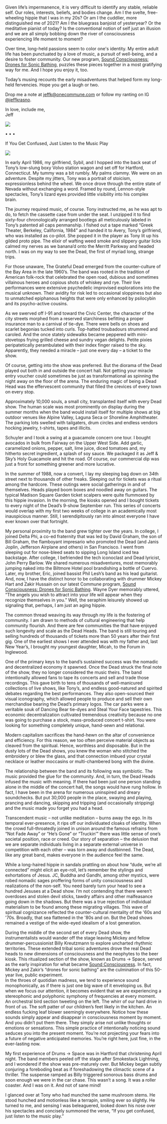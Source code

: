 Given life’s impermanence, it is very difficult to identify any stable, reliable self. Our roles, interests, beliefs, and bodies change. Am I the svelte, free-wheeling hippie that I was in my 20s? Or am I the cuddlier, more distinguished me of 2021? Am I the bluegrass banjoist of yesteryear? Or the meditative pianist of today? Is the conventional notion of self just an illusion and we are all simply bobbing down the river of consciousness experiencing life moment to moment?   
  
Over time, long-held passions seem to color one's identity. My entire adult life has been punctuated by a love of music, a pursuit of well-being, and a desire to foster community. Our new program, [Sound Consciousness: Drones for Sonic Bathing](https://t.dripemail2.com/c/eyJhY2NvdW50X2lkIjoiOTM2ODUwMiIsImRlbGl2ZXJ5X2lkIjoicDM2dmYyM3Nzbm5wczFibXB3dzIiLCJ1cmwiOiJodHRwczovL3d3dy5vbmVjb21tdW5lLmNvbS9zb3VuZC1jb25zY2lvdXNuZXNzLW1pY2tleS1oYXJ0LXpha2lyLWh1c3NhaW4tbGlzdGVuLWZyZWU_X19zPTBta2NhdzRhcDc3cXV1OW0zM3QwXHUwMDI2dXRtX3NvdXJjZT1kcmlwXHUwMDI2dXRtX21lZGl1bT1lbWFpbFx1MDAyNnV0bV9jYW1wYWlnbj1JZitZb3UrR2V0K0NvbmZ1c2VkJTJDK0p1c3QrTGlzdGVuK3RvK3RoZStNdXNpYytQbGF5In0), puzzles these pieces together in a most gratifying way for me. And I hope you enjoy it, too.   
  
Today’s musing recounts the early misadventures that helped form my long-held fervencies. Hope you get a laugh or two.   
  
Drop me a note at [jeffk@onecommune.com](mailto:jeffk@onecommune.com?__s=0mkcaw4ap77quu9m33t0&utm_source=drip&utm_medium=email&utm_campaign=If+You+Get+Confused%2C+Just+Listen+to+the+Music+Play) or follow my ranting on IG  
[@jeffkrasno](https://t.dripemail2.com/c/eyJhY2NvdW50X2lkIjoiOTM2ODUwMiIsImRlbGl2ZXJ5X2lkIjoicDM2dmYyM3Nzbm5wczFibXB3dzIiLCJ1cmwiOiJodHRwczovL2luc3RhZ3JhbS5jb20vamVmZmtyYXNubz9fX3M9MG1rY2F3NGFwNzdxdXU5bTMzdDBcdTAwMjZ1dG1fc291cmNlPWRyaXBcdTAwMjZ1dG1fbWVkaXVtPWVtYWlsXHUwMDI2dXRtX2NhbXBhaWduPUlmK1lvdStHZXQrQ29uZnVzZWQlMkMrSnVzdCtMaXN0ZW4rdG8rdGhlK011c2ljK1BsYXkifQ).  
  
In love, include me,  
Jeff

![](https://getdrip.s3.amazonaws.com/uploads/image_upload/image/775540/embeddable_9bc33ac1-1975-47fc-a9ab-b9c1fe0a77b2.png)

• • •

If You Get Confused, Just Listen to the Music Play

![](https://do0ne7yeju3uz.cloudfront.net/uploads/image_upload/image/1679728/embeddable_c6f85239-d05f-4673-b0c1-fa1b9d824694.jpg)

In early April 1986, my girlfriend, Sybil, and I hopped into the back seat of Tony’s low-slung boxy Volvo station wagon and set off for Hartford, Connecticut. My tummy was a bit rumbly. My palms clammy. We were on an adventure. Despite my jitters, Tony was a portrait of stoicism, expressionless behind the wheel. We once drove through the entire state of Nevada without exchanging a word. Framed by round, Lennon-style spectacles, Tony’s lizard eyes provided little visibility into his complex brain.   
  
The journey required music, of course. Tony instructed me, as he was apt to do, to fetch the cassette case from under the seat. I unzipped it to find sixty-four chronologically arranged bootlegs all meticulously labeled in Tony’s patented all caps penmanship. I fished out a tape marked “Greek Theater, Berkeley, California, 1984” and handed it to Avery, Tony’s girlfriend, who was installed as co-pilot. She popped it in the player as Tony lit up his gilded proto pipe. The elixir of wafting weed smoke and slippery guitar licks calmed my nerves as we banana’d onto the Merritt Parkway and headed north. I was on my way to see the Dead, the first of myriad long, strange trips.   
  
For those unaware, The Grateful Dead emerged from the counter-culture of the Bay Area in the late 1960’s. The band was rooted in the tradition of American folk-rock that celebrated the open road, dubious and sometimes villainous heroes and copious shots of whiskey and rye. Their live performances were extensive psychedelic improvised explorations into the musical unknown. Their avidity for risk led to occasional sloppiness but also to unmatched epiphanous heights that were only enhanced by psilocybin and its psycho-active cousins.   
  
As we swerved off I-91 and toward the Civic Center, the character of the city streets morphed from a reserved starchiness befitting a proper insurance man to a carnival of tie-dye. There were bells on shoes and scarlet begonias tucked into curls. Top-hatted troubadours strummed and caroled. And the once stately sidewalks became peppered with mini-stovetops frying grilled cheese and sundry vegan delights. Petite pixies peripatetically perambulated with their index finger raised to the sky. Apparently, they needed a miracle – just one every day – a ticket to the show.   
  
Of course, getting into the show was preferred. But the diorama of the Dead played out both in and outside the concert hall. Not getting your miracle entry voucher could sometimes be just as transformational as spinning the night away on the floor of the arena. The enduring magic of being a Dead Head was the effervescent community that filled the crevices of every town on every stop.   
  
Approximately 10,000 souls, a small city, transplanted itself with every Dead show. The human scale was most prominently on display during the summer months when the band would install itself for multiple shows at big outdoor venues like Alpine Valley, Laguna Seca or Shoreline Amphitheater. The parking lots swelled with tailgaters, drum circles and endless vendors hocking jewelry, t-shirts, tapes and illicits.   
  
Schuyler and I took a swing at a guacamole concern one tour. I bought avocados in bulk from Fairway on the Upper West Side. Add garlic, caramelized onions, pepper, salt, lime juice, diced tomatoes and, my hitherto secret ingredient, a splash of soy sauce. We packaged it as Jeff & Sky’s Holy Guacamole and hit the road. Of course, our commercial dip was just a front for something greener and more lucrative.   
  
In the summer of 1988, now a convert, I lay my sleeping bag down on 34th street next to thousands of other freaks. Sleeping out for tickets was a ritual among the hardcore. These outings were social gatherings in and of themselves. Heads played boom boxes and noodled away on guitars. The typical Madison Square Garden ticket scalpers were quite flummoxed by this hippie invasion. In the morning, the kiosks opened and I bought tickets to every night of the Dead’s 9-show September run. This series of concerts would overlap with my first two weeks of college in an academically most inauspicious manner. Still, I serendipitously ran into almost everyone I have ever known over that fortnight.   
  
My personal proximity to the band grew tighter over the years. In college, I joined Delta Phi, a co-ed fraternity that was led by David Graham, the son of Bill Graham, the flamboyant impresario who promoted the Dead (and Janis Joplin, Jefferson Airplane and others) in San Francisco. I went from sleeping out for nose-bleed seats to sipping Long Island iced tea backstage. After college, I befriended the tech iconoclast and Dead lyricist, John Perry Barlow. We shared numerous misadventures, most memorably jumping naked into the Biltmore Hotel pool brandishing a bottle of Cuervo. Later, my brother, Eric, joined bassist Phil Lesh’s band as his lead guitarist. And, now, I have the distinct honor to be collaborating with drummer Mickey Hart and Zakir Hussain on our latest Commune program, [Sound Consciousness: Drones for Sonic Bathing](https://t.dripemail2.com/c/eyJhY2NvdW50X2lkIjoiOTM2ODUwMiIsImRlbGl2ZXJ5X2lkIjoicDM2dmYyM3Nzbm5wczFibXB3dzIiLCJ1cmwiOiJodHRwczovL3d3dy5vbmVjb21tdW5lLmNvbS9zb3VuZC1jb25zY2lvdXNuZXNzLW1pY2tleS1oYXJ0LXpha2lyLWh1c3NhaW4tbGlzdGVuLWZyZWU_X19zPTBta2NhdzRhcDc3cXV1OW0zM3QwXHUwMDI2dXRtX3NvdXJjZT1kcmlwXHUwMDI2dXRtX21lZGl1bT1lbWFpbFx1MDAyNnV0bV9jYW1wYWlnbj1JZitZb3UrR2V0K0NvbmZ1c2VkJTJDK0p1c3QrTGlzdGVuK3RvK3RoZStNdXNpYytQbGF5In0). Wayne Dyer memorably uttered, “The angels you wish to attract into your life will appear when they recognize themselves in you.” Well, the seraphim leisurely showed up signaling that, perhaps, I am just an aging hippie.   
  
The common thread weaving its way through my life is the fostering of community. I am drawn to methods of cultural engineering that help community flourish. And there are few communities the that have enjoyed such longevity and scale as the Dead Heads. The band is still touring and selling hundreds of thousands of tickets more than 50 years after their first gig. One of the earliest shows I ever attended was with my father and, last New Year’s, I brought my youngest daughter, Micah, to the Forum in Inglewood.  
  
One of the primary keys to the band’s sustained success was the nomadic and decentralized economy it spawned. Once the Dead struck the final note of the show, they no longer considered the music theirs. The band intentionally allowed fans to tape its concerts and sell and trade those recordings. This gave birth to tens of thousands of well-manicured collections of live shows, like Tony’s, and endless good-natured and spirited debates regarding the best performances. They also open-sourced their visual iconography, which allowed people to produce and sell their own merchandise bearing the Dead’s primary logos. The car parks were a veritable souk of Dancing Bear tie-dyes and Steal Your Face tapestries. This economic decentralization cultivated tremendous creativity because no one was going to purchase a stock, mass-produced concert t-shirt. You were looking for something completely unique, hand-sewn and relational.   
  
Modern capitalism sacrifices the hand-hewn on the altar of convenience and efficiency. For this reason, we too often perceive material objects as cleaved from the spiritual. Hence, worthless and disposable. But in the dusty lots of the Dead shows, you knew the woman who stitched the embroidery or blew the glass, and that connection imbued your crystal necklace or leather moccasins or multi-chambered bong with the divine.   
  
The relationship between the band and its following was symbiotic. The music provided the glue for the community. And, in turn, the Dead Heads infused the music with meaning. If there had been just one person standing alone in the middle of the concert hall, the songs would have rung hollow. In fact, I have been in the arena for numerous uninspired and dreary soundchecks. But put 30,000 people in the place, swaying and playing, prancing and dancing, skipping and tripping (and occasionally stripping) and the music made you forget you had a head.   
  
Transcendent music – not unlike meditation – burns away the ego. In its temporal ever-presence, it rips off our individuated cloaks of identity. When the crowd full-throatedly joined in unison around the famous refrains from “Not Fade Away” or “He’s Gone” or “Truckin’” there was little sense of one’s societal position, race or creed. Our story of separation – the delusion that we are separate individuals living in a separate external universe in competition with each other – was torn away and dustbinned. The Dead, like any great band, makes everyone in the audience feel the same.   
  
While a long-haired hippie in sandals prattling on about how “dude, we’re all connected” might elicit an eye-roll, let’s remember the stylings and exhortations of Jesus. JC, Buddha and Gandhi, among other mystics, were robed nomadic sages proffering forms of unity consciousness and realizations of the non-self. You need barely turn your head to see a hundred Jesuses at a Dead show. I’m not contending that there weren’t overdoses and stolen devil sticks, tawdry affairs and other malfeasance going down in the shadows. But there was a true rejection of individual materialism to be found among these migrating villages. This wave of spiritual cognizance reflected the counter-cultural mentality of the '60s and '70s. Broadly, that sea flattened in the '80s and on. But the Dead shows remained a vestige of the wide-eyed idealism of a lost generation.   
  
During the middle of the second set of every Dead show, the instrumentalists would wander off the stage leaving Mickey and fellow drummer-percussionist Billy Kreutzmann to explore uncharted rhythmic territories. These extended tribal sonic adventures drove the real Dead heads to new dimensions of consciousness and the neophytes to the beer kiosk. This ritualized section of the show, known as Drums → Space, served as the early inspiration for what became [Sound Consciousness](https://t.dripemail2.com/c/eyJhY2NvdW50X2lkIjoiOTM2ODUwMiIsImRlbGl2ZXJ5X2lkIjoicDM2dmYyM3Nzbm5wczFibXB3dzIiLCJ1cmwiOiJodHRwczovL3d3dy5vbmVjb21tdW5lLmNvbS9zb3VuZC1jb25zY2lvdXNuZXNzLW1pY2tleS1oYXJ0LXpha2lyLWh1c3NhaW4tbGlzdGVuLWZyZWU_X19zPTBta2NhdzRhcDc3cXV1OW0zM3QwXHUwMDI2dXRtX3NvdXJjZT1kcmlwXHUwMDI2dXRtX21lZGl1bT1lbWFpbFx1MDAyNnV0bV9jYW1wYWlnbj1JZitZb3UrR2V0K0NvbmZ1c2VkJTJDK0p1c3QrTGlzdGVuK3RvK3RoZStNdXNpYytQbGF5In0). In fact, Mickey and Zakir’s “drones for sonic bathing” are the culmination of this 50-year live, public experiment.   
In the throes of quotidian madness, we tend to experience sound monophonically, as if there is just one big wave of it enveloping us. But when we focus our attention, it becomes evident that we are experiencing a stereophonic and polyphonic symphony of frequencies at every moment. An orchestral bird section tweeting on the left. The whirr of our hard drive in front of us. The soft patter of our children’s feet likely in the kitchen. An endless fucking leaf blower seemingly everywhere. Notice how these sounds simply appear and disappear in consciousness moment by moment. And you didn’t put them there. They simply arise not unlike thoughts or emotions or sensations. This simple practice of intentionally noticing sound seduces you into the present moment. You’re not projecting your fears into a future of negative anticipated memories. You’re right here, just fine, in the ever-lasting now.   
  
My first experience of Drums → Space was in Hartford that christening April night. The band members peeled off the stage after Smokestack Lightning, and I wondered if the show was pre-maturely over. But Mickey began subtly conjuring a foreboding beat as if foreshadowing the climactic scene of a thriller. The suspense ramped as Billy triggered sonorous bass drums and soon enough we were in the car chase. This wasn’t a song. It was a roller coaster. And I was on it. And not of sane mind!   
  
I glanced over at Tony who had munched the same mushroom stems. He stood hunched and motionless like a terrapin, smiling ever so slightly. He turned to me, and sensing I was beleaguered, looked down his nose over his spectacles and concisely summoned the verse, “If you get confused, just listen to the music play.”